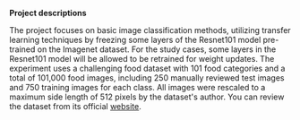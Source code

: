 **Project descriptions**

The project focuses on basic image classification methods, utilizing transfer learning techniques by freezing some layers of the Resnet101 model pre-trained on the Imagenet dataset. For the study cases, some layers in the Resnet101 model will be allowed to be retrained for weight updates. The experiment uses a challenging food dataset with 101 food categories and a total of 101,000 food images, including 250 manually reviewed test images and 750 training images for each class. All images were rescaled to a maximum side length of 512 pixels by the dataset's author. You can review the dataset from its official [website](https://data.vision.ee.ethz.ch/cvl/datasets_extra/food-101/).
